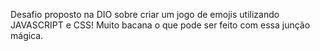 Desafio proposto na DIO sobre criar um jogo de emojis utilizando JAVASCRIPT e CSS! Muito bacana o que pode ser feito com essa junção mágica.
